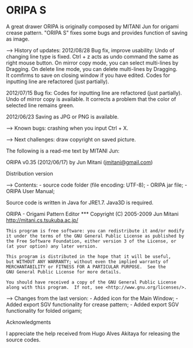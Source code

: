 ORIPA S
======

A great drawer ORIPA is originally composed by MITANI Jun for origami crease pattern.
"ORIPA S" fixes some bugs and provides function of saving as image.

--> History of updates:
2012/08/28 Bug fix, improve usability:
	Undo of changing line type is fixed.
	Ctrl + z acts as undo command the same as right mouse button.
	On mirror copy mode, you can select multi-lines by Dragging.
	On delete line mode, you can delete multi-lines by Dragging.	
	It comfirms to save on closing window if you have edited.
	Codes for inputting line are refactored (just partially).
	

2012/07/15 Bug fix:
	Codes for inputting line are refactored (just partially).
	Undo of mirror copy is available.
	It corrects a problem that the color of selected line remains green.

2012/06/23 Saving as JPG or PNG is available.


--> Known bugs:
	crashing when you input Ctrl + X.


--> Next challenges:
	draw copyright on saved picture.


The following is a read-me text by MITANI Jun:

ORIPA v0.35 (2012/06/17) by Jun Mitani (jmitani@gmail.com)

Distribution version

--> Contents:
	- source code folder (file encoding: UTF-8);
	- ORIPA jar file;
	- ORIPA User Manual;

Source code is written in Java for JRE1.7.
Java3D is required.

ORIPA - Origami Pattern Editor 
*** Copyright (C) 2005-2009 Jun Mitani http://mitani.cs.tsukuba.ac.jp/

    This program is free software: you can redistribute it and/or modify
    it under the terms of the GNU General Public License as published by
    the Free Software Foundation, either version 3 of the License, or
    (at your option) any later version.

    This program is distributed in the hope that it will be useful,
    but WITHOUT ANY WARRANTY; without even the implied warranty of
    MERCHANTABILITY or FITNESS FOR A PARTICULAR PURPOSE.  See the
    GNU General Public License for more details.

    You should have received a copy of the GNU General Public License
    along with this program.  If not, see <http://www.gnu.org/licenses/>.



--> Changes from the last version:
	- Added icon for the Main Window;
	- Added export SGV functionality for crease pattern;
	- Added export SGV functionality for folded origami;


Acknowledgments

I appreciate the help received from Hugo Alves Akitaya for releasing the source codes.
